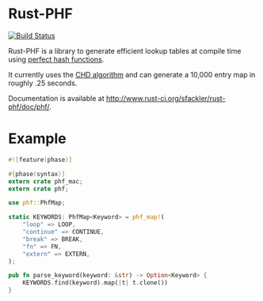 Rust-PHF
=========

[![Build Status](https://travis-ci.org/sfackler/rust-phf.png?branch=master)](https://travis-ci.org/sfackler/rust-phf)

Rust-PHF is a library to generate efficient lookup tables at compile time using
[perfect hash functions](http://en.wikipedia.org/wiki/Perfect_hash_function).

It currently uses the
[CHD algorithm](http://cmph.sourceforge.net/papers/esa09.pdf) and can generate
a 10,000 entry map in roughly .25 seconds.

Documentation is available at http://www.rust-ci.org/sfackler/rust-phf/doc/phf/.

Example
=======

```rust
#![feature(phase)]

#[phase(syntax)]
extern crate phf_mac;
extern crate phf;

use phf::PhfMap;

static KEYWORDS: PhfMap<Keyword> = phf_map!(
    "loop" => LOOP,
    "continue" => CONTINUE,
    "break" => BREAK,
    "fn" => FN,
    "extern" => EXTERN,
);

pub fn parse_keyword(keyword: &str) -> Option<Keyword> {
    KEYWORDS.find(keyword).map(|t| t.clone())
}
```
